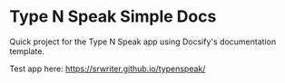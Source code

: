 # Type N Speak Simple Docs

Quick project for the Type N Speak app using Docsify's documentation template.

Test app here: https://srwriter.github.io/typenspeak/


